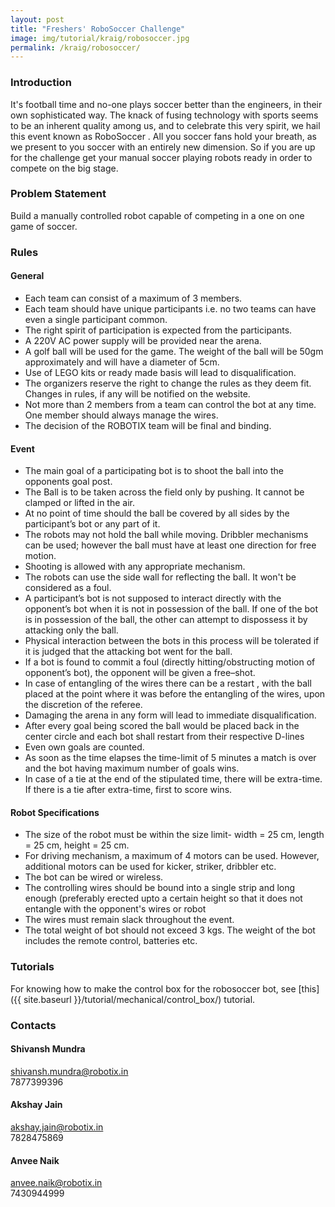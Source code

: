 ```yaml
---
layout: post
title: "Freshers' RoboSoccer Challenge"
image: img/tutorial/kraig/robosoccer.jpg
permalink: /kraig/robosoccer/
---
```



### Introduction

It's football time and no-one plays soccer better than the engineers, in their own sophisticated way. The knack of fusing technology with sports seems to be an inherent quality among us, and to celebrate this very spirit, we hail this event known as RoboSoccer . All you soccer fans hold your breath, as we present to you soccer with an entirely new dimension. So if you are up for the challenge get your manual soccer playing robots ready in order to compete on the big stage.

### Problem Statement

Build a manually controlled robot capable of competing in a one on one game of soccer.

### Rules

#### General

- Each team can consist of a maximum of 3 members.
- Each team should have unique participants i.e. no two teams can have even a single participant common.
- The right spirit of participation is expected from the participants.
- A 220V AC power supply will be provided near the arena.
- A golf ball will be used for the game. The weight of the ball will be 50gm approximately and will have a diameter of 5cm.
- Use of LEGO kits or ready made basis will lead to disqualification.
- The organizers reserve the right to change the rules as they deem fit. Changes in rules, if any will be notified on the website.
- Not more than 2 members from a team can control the bot at any time. One member should always manage the wires.
- The decision of the ROBOTIX team will be final and binding.


#### Event

- The main goal of a participating bot is to shoot the ball into the opponents goal post.
- The Ball is to be taken across the field only by pushing. It cannot be clamped or lifted in the air.
- At no point of time should the ball be covered by all sides by the participant’s bot or any part of it.
- The robots may not hold the ball while moving. Dribbler mechanisms can be used; however the ball must have at least one direction for free motion.
- Shooting is allowed with any appropriate mechanism.
- The robots can use the side wall for reflecting the ball. It won't be considered as a foul.
- A participant’s bot is not supposed to interact directly with the opponent’s bot when it is not in possession of the ball. If one of the bot is in possession of the ball, the other can attempt to dispossess it by attacking only the ball.
- Physical interaction between the bots in this process will be tolerated if it is judged that the attacking bot went for the ball.
- If a bot is found to commit a foul (directly hitting/obstructing motion of opponent’s bot), the opponent will be given a free–shot.
- In case of entangling of the wires there can be a restart , with the ball placed at the point where it was before the entangling of the wires, upon the discretion of the referee.
- Damaging the arena in any form will lead to immediate disqualification.
- After every goal being scored the ball would be placed back in the center circle and each bot shall restart from their respective D-lines
- Even own goals are counted.
- As soon as the time elapses the time-limit of 5 minutes a match is over and the bot having maximum number of goals wins.
- In case of a tie at the end of the stipulated time, there will be extra-time. If there is a tie after extra-time, first to score wins.

#### Robot Specifications

- The size of the robot must be within the size limit- width = 25 cm, length = 25 cm, height = 25 cm.
- For driving mechanism, a maximum of 4 motors can be used. However, additional motors can be used for kicker, striker, dribbler etc.
- The bot can be wired or wireless.
- The controlling wires should be bound into a single strip and long enough (preferably erected upto a certain height so that it does not entangle with the opponent's wires or robot
- The wires must remain slack throughout the event.
- The total weight of bot should not exceed 3 kgs. The weight of the bot includes the remote control, batteries etc.

### Tutorials

For knowing how to make the control box for the robosoccer bot, see [this]({{ site.baseurl }}/tutorial/mechanical/control_box/) tutorial.

### Contacts

#### Shivansh Mundra

shivansh.mundra@robotix.in  
7877399396

#### Akshay Jain

akshay.jain@robotix.in  
7828475869

#### Anvee Naik

anvee.naik@robotix.in  
7430944999

